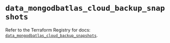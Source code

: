 # `data_mongodbatlas_cloud_backup_snapshots`

Refer to the Terraform Registry for docs: [`data_mongodbatlas_cloud_backup_snapshots`](https://registry.terraform.io/providers/mongodb/mongodbatlas/1.26.1/docs/data-sources/cloud_backup_snapshots).

